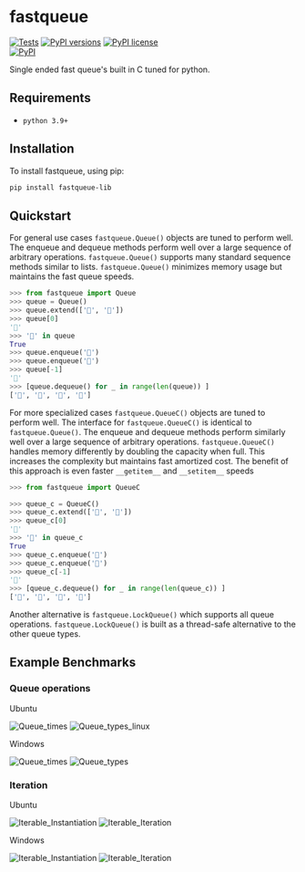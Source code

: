 # fastqueue

[![Tests](https://github.com/MatthewAndreTaylor/fastqueue/actions/workflows/tests.yml/badge.svg)](https://github.com/MatthewAndreTaylor/fastqueue/actions)
[![PyPI versions](https://img.shields.io/badge/python-3.9%2B-blue)](https://github.com/MatthewAndreTaylor/fastqueue/)
[![PyPI license](https://img.shields.io/badge/license-MIT-%23373737)](https://github.com/MatthewAndreTaylor/fastqueue/blob/master/LICENSE)\
[![PyPI](https://img.shields.io/pypi/v/fastqueue-lib.svg)](https://pypi.org/project/fastqueue-lib/)


Single ended fast queue's built in C tuned for python.

## Requirements

- `python 3.9+`

## Installation

To install fastqueue, using pip:

```bash
pip install fastqueue-lib
```

## Quickstart

For general use cases `fastqueue.Queue()` objects are tuned to perform well.
The enqueue and dequeue methods perform well over a large sequence of arbitrary operations.
`fastqueue.Queue()` supports many standard sequence methods similar to lists.
`fastqueue.Queue()` minimizes memory usage but maintains the fast queue speeds.

```py
>>> from fastqueue import Queue
>>> queue = Queue()
>>> queue.extend(['🚒', '🛴'])
>>> queue[0]
'🚒'
>>> '🛴' in queue
True
>>> queue.enqueue('🚅')
>>> queue.enqueue('🚗')
>>> queue[-1]
'🚗'
>>> [queue.dequeue() for _ in range(len(queue)) ]
['🚒', '🛴', '🚅', '🚗']
```


For more specialized cases `fastqueue.QueueC()` objects are tuned to perform well.
The interface for `fastqueue.QueueC()` is identical to `fastqueue.Queue()`.
The enqueue and dequeue methods perform similarly well over a large sequence of arbitrary operations.
`fastqueue.QueueC()` handles memory differently by doubling the capacity when full.
This increases the complexity but maintains fast amortized cost.
The benefit of this approach is even faster `__getitem__` and `__setitem__` speeds

```py
>>> from fastqueue import QueueC

>>> queue_c = QueueC()
>>> queue_c.extend(['🚒', '🛴'])
>>> queue_c[0]
'🚒'
>>> '🛴' in queue_c
True
>>> queue_c.enqueue('🚅')
>>> queue_c.enqueue('🚗')
>>> queue_c[-1]
'🚗'
>>> [queue_c.dequeue() for _ in range(len(queue_c)) ]
['🚒', '🛴', '🚅', '🚗']
```

Another alternative is `fastqueue.LockQueue()` which supports all queue operations.
`fastqueue.LockQueue()` is built as a thread-safe alternative to the other queue types.

## Example Benchmarks

### Queue operations

Ubuntu

![Queue_times](https://github.com/MatthewAndreTaylor/fastqueue/assets/100451342/1c47cdc5-e7cc-4c89-8902-91359f660002)
![Queue_types_linux](https://github.com/MatthewAndreTaylor/fastqueue/assets/100451342/59a6d2c6-51c6-45e1-aa4e-eb6679616a75)

Windows

![Queue_times](https://user-images.githubusercontent.com/100451342/232172485-c17b6b33-986f-461b-b0bf-b26b3f6e8304.png)
![Queue_types](https://user-images.githubusercontent.com/100451342/232172490-bd90b021-7aeb-47b8-99e0-2481ccbc1f8f.png)

### Iteration


Ubuntu

![Iterable_Instantiation](https://github.com/MatthewAndreTaylor/fastqueue/assets/100451342/85939d12-73ed-42a5-a8bd-b2bea4ee599c)
![Iterable_Iteration](https://github.com/MatthewAndreTaylor/fastqueue/assets/100451342/b17f5f66-26b5-4e21-b5e5-c8fcbe5433a9)

Windows

![Iterable_Instantiation](https://github.com/MatthewAndreTaylor/fastqueue/assets/100451342/a7f89750-3b3b-475a-ac93-849c62d0c4a6)
![Iterable_Iteration](https://github.com/MatthewAndreTaylor/fastqueue/assets/100451342/9ee2feed-28a5-44a1-b72d-eff17804ebdd)


